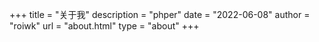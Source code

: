 +++
title = "关于我"
description = "phper"
date = "2022-06-08"
author = "roiwk"
url = "about.html"
type = "about"
+++
